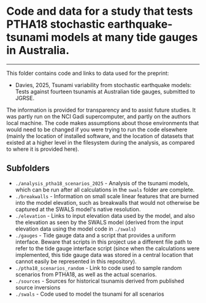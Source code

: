 # Code and data for a study that tests PTHA18 stochastic earthquake-tsunami models at many tide gauges in Australia.
--------------------------------------------------------------------------------------------------------------------

This folder contains code and links to data used for the preprint:
* Davies, 2025, Tsunami variability from stochastic earthquake models: Tests against fourteen tsunamis at Australian tide gauges, submitted to JGRSE.

The information is provided for transparency and to assist future studies.
It was partly run on the NCI Gadi supercomputer, and partly on the authors
local machine. The code makes assumptions about those environments that would
need to be changed if you were trying to run the code elsewhere (mainly the
location of installed software, and the location of datasets that existed at a
higher level in the filesystem during the analysis, as compared to where it is
provided here).

## Subfolders
* `./analysis_ptha18_scenarios_2025` - Analysis of the tsunami models, which can be run after all calculations in the `swals` folder are complete.
* `./breakwalls` - Information on small scale linear features that are burned into the model elevation, such as breakwalls that would not otherwise be captured at the SWALS model's native resolution.
* `./elevation` - Links to input elevation data used by the model, and also the elevation as seen by the SWALS model (derived from the input elevation data using the model code in `./swals`)
* `./gauges` - Tide gauge data and a script that provides a uniform interface. Beware that scripts in this project use a different file path to refer to the tide gauge interface script (since when the calculations were implemented, this tide gauge data was stored in a central location that cannot easily be represented in this repository). 
* `./ptha18_scenarios_random` - Link to code used to sample random scenarios from PTHA18, as well as the actual scenarios.
* `./sources` - Sources for historical tsunamis derived from published source inversions
* `./swals` - Code used to model the tsunami for all scenarios
